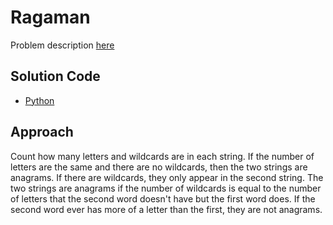 # Ragaman
Problem description [here](https://cemc.uwaterloo.ca/contests/computing/2016/stage%201/seniorEn.pdf)

## Solution Code
* [Python](./main.py)

## Approach
Count how many letters and wildcards are in each string. If the number of letters are the same and there are no wildcards, then the two strings are anagrams. If there are wildcards, they only appear in the second string. The two strings are anagrams if the number of wildcards is equal to the number of letters that the second word doesn't have but the first word does. If the second word ever has more of a letter than the first, they are not anagrams.